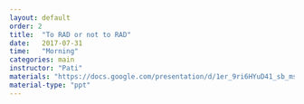```yaml
---
layout: default
order: 2
title:  "To RAD or not to RAD"
date:   2017-07-31
time:   "Morning"
categories: main
instructor: "Pati"
materials: "https://docs.google.com/presentation/d/1er_9ri6HYuD41_sb_ms1p-Q2HUZsM61VCKIl4jBSqFw/pub?start=false&loop=false&delayms=60000"
material-type: "ppt"
---
```


